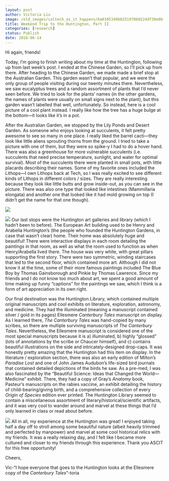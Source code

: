 ```yaml
---
layout: post
author: Victoria Liu
image: /old_images/caltech_as_it_happens/6a0105349b8251970b0224df38e0bf200b.jpg
title: Weekend Trip to the Huntington, Part II
categories: [research]
status: Publish
date: 2018-06-14
---
```



Hi again, friends!

Today, I’m going to finish writing about my time at the Huntington, following up from last week’s post. I ended at the Chinese Garden, so I’ll pick up from there. After heading to the Chinese Garden, we made made a brief stop at the Australian Garden. This garden wasn’t that popular, and we were the only group of people visiting during our twenty minutes there. Nevertheless, we saw eucalyptus trees and a random assortment of plants that I’d never seen before. We tried to look for the plants’ names (in the other gardens, the names of plants were usually on small signs next to the plant), but this garden wasn’t labelled that well, unfortunately. So instead, here is a cool picture of a cool plant instead. I really like how the tree has a huge bulge at the bottom—it looks like it’s in a pot.

After the Australian Garden, we stopped by the Lily Ponds and Desert Garden. As someone who enjoys looking at succulents, it felt pretty awesome to see so many in one place. I really liked the barrel cacti—they look like little aliens sprouting thorns from the ground. I tried to take a picture with one of them, but they were so spike-y I had to do a hover hand. There was also a greenhouse for more vulnerable succulents (i.e. succulents that need precise temperature, sunlight, and water for optimal survival). Most of the succulents there were planted in small pots, with little placards describing their names. Some of my favorite ones included the Lithops—I own Lithops back at Tech, so I was really excited to see different kinds of Lithops in different colors / sizes. They are really interesting because they look like little butts and grow inside-out, as you can see in the picture. There was also one type that looked like intestines (Mammillaria elongata) and another one that looked like it had mold growing on top (I didn’t get the name for that one though).


![](/old_images/caltech_as_it_happens/6a0105349b8251970b0224e03fd01f200d.jpg)


![](/old_images/caltech_as_it_happens/6a0105349b8251970b0224df38e107200b.jpg)
Our last stops were the Huntington art galleries and library (which I hadn’t been to before). The European Art building used to be Henry and Arabella Huntington’s (the people who founded the Huntington Gardens, in case that wasn’t clear) home. Their home was absolutely huge and beautiful! There were interactive displays in each room detailing the paintings in that room, as well as what the room used to function as when Henry/Arabella lived there. The house was very white, with great pillars supporting the first story. There were two symmetric, winding staircases that led to the second floor, which contained more art. Although I did not know it at the time, some of their more famous paintings included The Blue Boy by Thomas Gainsborough and Pinkie by Thomas Lawrence. Since my friends and I do not know too much about art, we spent a good amount of time making up funny “captions” for the paintings we saw, which I think is a form of art appreciation in its own right.

Our final destination was the Huntington Library, which contained multiple original manuscripts and cool exhibits on literature, exploration, astronomy, and medicine. They had the illuminated (meaning a manuscript contained silver / gold in its pages) Ellesmere *Canterbury Tales* manuscript on display. As I learned there, *The Canterbury Tales* was hand-copied by many scribes, so there are multiple surviving manuscripts of *The Canterbury Tales*. Nevertheless, the Ellesmere manuscript is considered one of the most special manuscripts because it is a) illuminated, b) highly “glossed” (lots of annotations by the scribe or Chaucer himself), and c) contains beautiful illustrations on the side and intricately-designed drop-caps. It was honestly pretty amazing that the Huntington had this item on display. In the literature / exploration section, there was also an early edition of Milton’s *Paradise Lost* and one of John James Audubon’s life-sized bird journals that contained detailed depictions of the birds he saw. As a pre-med, I was also fascinated by the “Beautiful Science: Ideas that Changed the World—Medicine” exhibit. There, they had a copy of Gray’s *Anatomy* book, Pasteur’s manuscripts on the rabies vaccine, an exhibit detailing the history of child-bearing/giving birth, and a comprehensive collection of every *Origin of Species* edition ever printed. The Huntington Library seemed to contain a miscellaneous assortment of literary/historical/scientific artifacts, and it was very cool to wander around and marvel at these things that I’d only learned in class or read about before.


![](/old_images/caltech_as_it_happens/6a0105349b8251970b0224df38e114200b.jpg)
All in all, my experience at the Huntington was great! I enjoyed taking half a day off to stroll among some beautiful nature (albeit heavily trimmed and perfected by manpower) and marvel at some cool historical relics with my friends. It was a really relaxing day, and I felt like I became more cultured and closer to my friends through this experience. Thank you ASCIT for this free opportunity!

Cheers,

Vic-“I hope everyone that goes to the Huntington looks at the Ellesmere copy of the *Canterbury Tales*”-toria

